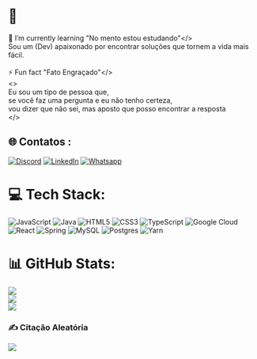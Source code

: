# 💫
🌱 I’m currently learning <pt-BR> "No mento estou estudando"</><br>Sou um (Dev) apaixonado por encontrar soluções que tornem a vida mais fácil.<br><br>⚡ Fun fact <pt-BR> "Fato Engraçado"</><br><><br>     Eu sou um tipo de pessoa que, <br>     se você faz uma pergunta e eu não tenho certeza, <br>     vou dizer que não sei, mas aposto que posso encontrar a resposta <br></>


## 🌐 Contatos :
[![Discord](https://img.shields.io/badge/Discord-%237289DA.svg?logo=discord&logoColor=white)](https://discord.gg/FernandoAzevedo#8268) [![LinkedIn](https://img.shields.io/badge/LinkedIn-%230077B5.svg?logo=linkedin&logoColor=white)](https://linkedin.com/in/https://www.linkedin.com/in/fernandodazevedo)
[![Whatsapp](https://img.shields.io/badge/WhatsApp-25D366?style=flat-square&logo=whatsapp&logoColor=white)](https://wa.me/5511983078800) 

# 💻 Tech Stack:
![JavaScript](https://img.shields.io/badge/javascript-%23323330.svg?style=flat-square&logo=javascript&logoColor=%23F7DF1E) ![Java](https://img.shields.io/badge/java-%23ED8B00.svg?style=flat-square&logo=java&logoColor=white) ![HTML5](https://img.shields.io/badge/html5-%23E34F26.svg?style=flat-square&logo=html5&logoColor=white) ![CSS3](https://img.shields.io/badge/css3-%231572B6.svg?style=flat-square&logo=css3&logoColor=white) ![TypeScript](https://img.shields.io/badge/typescript-%23007ACC.svg?style=flat-square&logo=typescript&logoColor=white) ![Google Cloud](https://img.shields.io/badge/Google%20Cloud-%234285F4.svg?style=flat-square&logo=google-cloud&logoColor=white) ![React](https://img.shields.io/badge/react-%2320232a.svg?style=flat-square&logo=react&logoColor=%2361DAFB) ![Spring](https://img.shields.io/badge/spring-%236DB33F.svg?style=flat-square&logo=spring&logoColor=white) ![MySQL](https://img.shields.io/badge/mysql-%2300f.svg?style=flat-square&logo=mysql&logoColor=white) ![Postgres](https://img.shields.io/badge/postgres-%23316192.svg?style=flat-square&logo=postgresql&logoColor=white) ![Yarn](https://img.shields.io/badge/yarn-%232C8EBB.svg?style=flat-square&logo=yarn&logoColor=white)
# 📊 GitHub Stats:
![](https://github-readme-stats.vercel.app/api?username=fernandodelgadoazevedo&theme=darcula&hide_border=true&include_all_commits=true&count_private=false)<br/>
![](https://github-readme-streak-stats.herokuapp.com/?user=fernandodelgadoazevedo&theme=darcula&hide_border=true)<br/>
![](https://github-readme-stats.vercel.app/api/top-langs/?username=fernandodelgadoazevedo&theme=darcula&hide_border=true&include_all_commits=true&count_private=false&layout=compact)

### ✍️ Citação Aleatória
![](https://quotes-github-readme.vercel.app/api?type=horizontal&theme=merko)
